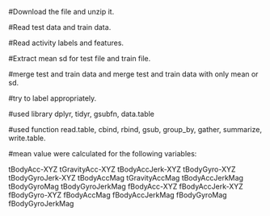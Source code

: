 #Download the file and unzip it.

#Read test data and train data.

#Read activity labels and features.

#Extract mean sd for test file and train file.

#merge test and train data and merge test and train data with only mean or sd.

#try to label appropriately.

#used library dplyr, tidyr, gsubfn, data.table

#used function read.table, cbind, rbind, gsub, group_by, gather, summarize, write.table.

#mean value were calculated for the following variables:

tBodyAcc-XYZ
tGravityAcc-XYZ
tBodyAccJerk-XYZ
tBodyGyro-XYZ
tBodyGyroJerk-XYZ
tBodyAccMag
tGravityAccMag
tBodyAccJerkMag
tBodyGyroMag
tBodyGyroJerkMag
fBodyAcc-XYZ
fBodyAccJerk-XYZ
fBodyGyro-XYZ
fBodyAccMag
fBodyAccJerkMag
fBodyGyroMag
fBodyGyroJerkMag

